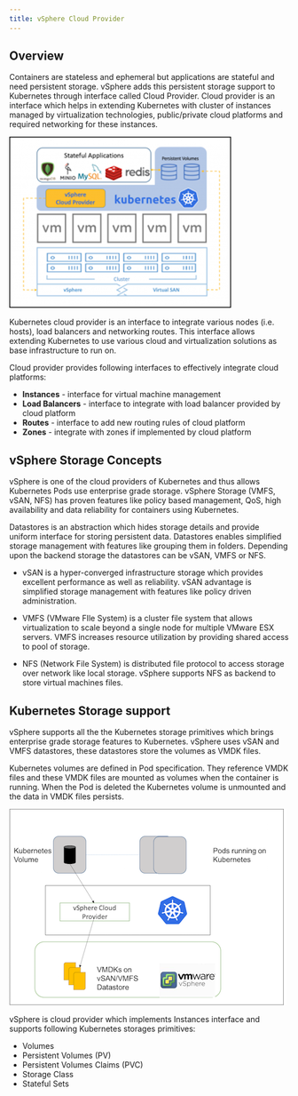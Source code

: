 ```yaml
---
title: vSphere Cloud Provider
---
```


## Overview
Containers are stateless and ephemeral but applications are stateful and need persistent storage. vSphere adds this persistent storage support to Kubernetes through interface called Cloud Provider. Cloud provider is an interface which helps in extending Kubernetes with cluster of instances managed by virtualization technologies, public/private cloud platforms and required networking for these instances. 
 
 ![Image](images/vSphere.png)
 
 
Kubernetes cloud provider is an interface to integrate various nodes (i.e. hosts), load balancers and networking routes. This interface allows extending Kubernetes to use various cloud and virtualization solutions as base infrastructure to run on. 
 
Cloud provider provides following interfaces to effectively integrate cloud platforms:

* **Instances** - interface for virtual machine management
* **Load Balancers** - interface to integrate with load balancer provided by cloud platform
* **Routes** - interface to add new routing rules of cloud platform
* **Zones** - integrate with zones if implemented by cloud platform


## vSphere Storage Concepts
vSphere is one of the cloud providers of Kubernetes and thus allows Kubernetes Pods use enterprise grade storage. vSphere Storage (VMFS, vSAN, NFS) has proven features like policy based management, QoS, high availability and data reliability for containers using Kubernetes.
 
Datastores is an abstraction which hides storage details and provide uniform interface for storing persistent data. Datastores enables simplified storage management with features like grouping them in folders. Depending upon the backend storage the datastores can be vSAN, VMFS or NFS.
 
* vSAN is a hyper-converged infrastructure storage which provides excellent performance as well as reliability. vSAN advantage is simplified storage management with features like policy driven administration. 
 
* VMFS (VMware FIle System) is a cluster file system that allows virtualization to scale beyond a single node for multiple VMware ESX servers. VMFS increases resource utilization by providing shared access to pool of storage.
 
* NFS (Network File System) is distributed file protocol to access storage over network like local storage. vSphere supports NFS as backend to store virtual machines files.

## Kubernetes Storage support
vSphere supports all the the Kubernetes storage primitives which brings enterprise grade storage features to Kubernetes. vSphere uses vSAN and VMFS datastores, these datastores store the volumes as VMDK files.

Kubernetes volumes are defined in Pod specification. They reference VMDK files and these VMDK files are mounted as volumes when the container is running. When the Pod is deleted the Kubernetes volume is unmounted and the data in VMDK files persists.


![Image](images/Picture1.png)
 
 
  
vSphere is cloud provider which implements Instances interface and supports following Kubernetes storages primitives:

* Volumes
* Persistent Volumes (PV)
* Persistent Volumes Claims (PVC)
* Storage Class
* Stateful Sets

